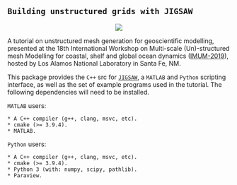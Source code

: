 ## `Building unstructured grids with JIGSAW`

<p align="center">
  <img src = "../master/banner.jpg">
</p>

A tutorial on unstructured mesh generation for geoscientific modelling, presented at the 18th International Workshop on Multi-scale (Un)-structured mesh Modelling for coastal, shelf and global ocean dynamics (<a href="http://www.cvent.com/events/international-workshop-on-multi-scale-un-structured-mesh-numerical-modeling-for-coastal-shelf-and-gl/event-summary-d24248221240427887bbbeebea0aae76.aspx">IMUM-2019</a>), hosted by Los Alamos National Laboratory in Santa Fe, NM. 

This package provides the `C++` src for <a href="https://github.com/dengwirda/jigsaw">`JIGSAW`</a>, a `MATLAB` and `Python` scripting interface, as well as the set of example programs used in the tutorial. The following dependencies will need to be installed.

`MATLAB` users:

    * A C++ compiler (g++, clang, msvc, etc).
    * cmake (>= 3.9.4).
    * MATLAB.

`Python` users:

    * A C++ compiler (g++, clang, msvc, etc).
    * cmake (>= 3.9.4).
    * Python 3 (with: numpy, scipy, pathlib).
    * Paraview.



